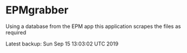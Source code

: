 # EPMgrabber
Using a database from the EPM app this application scrapes the files as required


Latest backup: Sun Sep 15 13:03:02 UTC 2019
